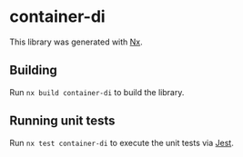 # container-di

This library was generated with [Nx](https://nx.dev).

## Building

Run `nx build container-di` to build the library.

## Running unit tests

Run `nx test container-di` to execute the unit tests via [Jest](https://jestjs.io).
